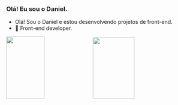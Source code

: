 ### Olá! Eu sou o Daniel.

- Olá! Sou o Daniel e estou desenvolvendo projetos de front-end.
- 👯 Front-end developer.

<div>
  <img height="167em" width="45%" src="https://github-readme-stats.vercel.app/api?username=daniel-srj&theme=github_dark&show_icons=true&hide=issues">
  <img height="165em" width="47%" src="https://github-readme-stats.vercel.app/api/top-langs/?username=daniel-srj&layout=compact&theme=github_dark">
</div>
